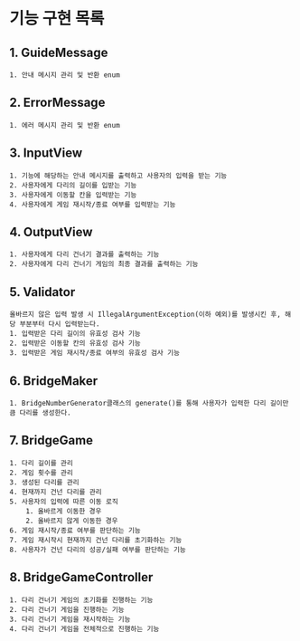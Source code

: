 # 기능 구현 목록

## 1. GuideMessage
    1. 안내 메시지 관리 및 반환 enum

## 2. ErrorMessage
    1. 에러 메시지 관리 및 반환 enum

## 3. InputView
    1. 기능에 해당하는 안내 메시지를 출력하고 사용자의 입력을 받는 기능
    2. 사용자에게 다리의 길이를 입받는 기능
    3. 사용자에게 이동할 칸을 입력받는 기능
    4. 사용자에게 게임 재시작/종료 여부를 입력받는 기능

## 4. OutputView
    1. 사용자에게 다리 건너기 결과를 출력하는 기능
    2. 사용자에게 다리 건너기 게임의 최종 결과를 출력하는 기능

## 5. Validator
    올바르지 않은 입력 발생 시 IllegalArgumentException(이하 예외)를 발생시킨 후, 해당 부분부터 다시 입력받는다.
    1. 입력받은 다리 길이의 유효성 검사 기능
    2. 입력받은 이동할 칸의 유효성 검사 기능
    3. 입력받은 게임 재시작/종료 여부의 유효성 검사 기능

## 6. BridgeMaker
    1. BridgeNumberGenerator클래스의 generate()를 통해 사용자가 입력한 다리 길이만큼 다리를 생성한다.

## 7. BridgeGame
    1. 다리 길이를 관리
    2. 게임 횟수를 관리
    3. 생성된 다리를 관리
    4. 현재까지 건넌 다리를 관리
    5. 사용자의 입력에 따른 이동 로직
        1. 올바르게 이동한 경우
        2. 올바르지 않게 이동한 경우
    6. 게임 재시작/종료 여부를 판단하는 기능
    7. 게임 재시작시 현재까지 건넌 다리를 초기화하는 기능
    8. 사용자가 건넌 다리의 성공/실패 여부를 판단하는 기능

## 8. BridgeGameController
    1. 다리 건너기 게임의 초기화를 진행하는 기능
    2. 다리 건너기 게임을 진행하는 기능
    3. 다리 건너기 게임을 재시작하는 기능
    4. 다리 건너기 게임을 전체적으로 진행하는 기능